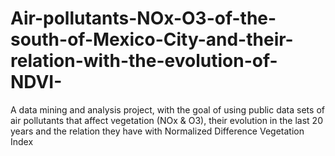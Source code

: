 # Air-pollutants-NOx-O3-of-the-south-of-Mexico-City-and-their-relation-with-the-evolution-of-NDVI-
A data mining and analysis project, with the goal of using public data sets of air pollutants that affect vegetation (NOx &amp; O3), their evolution in the last 20 years and the relation they have with Normalized Difference Vegetation Index
